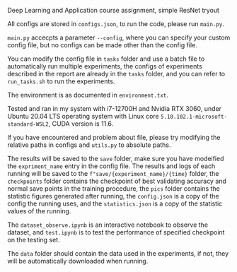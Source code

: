 Deep Learning and Application course assignment, simple ResNet tryout

All configs are stored in `configs.json`, to run the code, please run `main.py`.

`main.py` accecpts a parameter `--config`, where you can specify your custom config file, but no configs can be made other than the config file.

You can modify the config file in `tasks` folder and use a batch file to automatically run multiple experiments, the configs of experiments described in the report are already in the `tasks` folder, and you can refer to `run_tasks.sh` to run the experiments.

The environment is as documented in `environment.txt`.

Tested and ran in my system with i7-12700H and Nvidia RTX 3060, under Ubuntu 20.04 LTS operating system with Linux core `5.10.102.1-microsoft-standard-WSL2`, CUDA version is 11.6.

If you have encountered and problem about file, please try modifying the relative paths in configs and `utils.py` to absolute paths.

The results will be saved to the `save` folder, make sure you have modeified the `expriment_name` entry in the config file. The results and logs of each running will be saved to the `f"save/{experiment_name}/{time}` folder, the `checkpoints` folder contains the checkpoint of best validating accuracy and normal save points in the training procedure, the `pics` folder contains the statistic figures generated after running, the `config.json` is a copy of the config the running uses, and the `statistics.json` is a copy of the statistic values of the running.

The `dataset_observe.ipynb` is an interactive notebook to observe the dataset, and `test.ipynb` is to test the performance of specified checkpoint on the testing set.

The `data` folder should contain the data used in the experiments, if not, they will be automatically downloaded when running.
